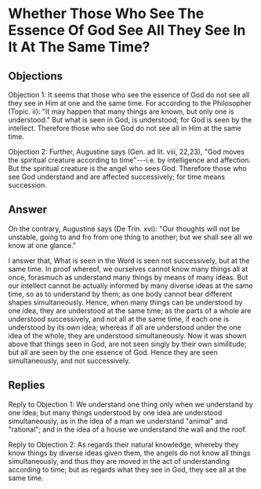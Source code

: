 # Whether Those Who See The Essence Of God See All They See In It At The Same Time?

## Objections

Objection 1: It seems that those who see the essence of God do not see all they see in Him at one and the same time. For according to the Philosopher (Topic. ii): "It may happen that many things are known, but only one is understood." But what is seen in God, is understood; for God is seen by the intellect. Therefore those who see God do not see all in Him at the same time.

Objection 2: Further, Augustine says (Gen. ad lit. viii, 22,23), "God moves the spiritual creature according to time"---i.e. by intelligence and affection. But the spiritual creature is the angel who sees God. Therefore those who see God understand and are affected successively; for time means succession.

## Answer

On the contrary, Augustine says (De Trin. xvi): "Our thoughts will not be unstable, going to and fro from one thing to another; but we shall see all we know at one glance."

I answer that, What is seen in the Word is seen not successively, but at the same time. In proof whereof, we ourselves cannot know many things all at once, forasmuch as understand many things by means of many ideas. But our intellect cannot be actually informed by many diverse ideas at the same time, so as to understand by them; as one body cannot bear different shapes simultaneously. Hence, when many things can be understood by one idea, they are understood at the same time; as the parts of a whole are understood successively, and not all at the same time, if each one is understood by its own idea; whereas if all are understood under the one idea of the whole, they are understood simultaneously. Now it was shown above that things seen in God, are not seen singly by their own similitude; but all are seen by the one essence of God. Hence they are seen simultaneously, and not successively.

## Replies

Reply to Objection 1: We understand one thing only when we understand by one idea; but many things understood by one idea are understood simultaneously, as in the idea of a man we understand "animal" and "rational"; and in the idea of a house we understand the wall and the roof.

Reply to Objection 2: As regards their natural knowledge, whereby they know things by diverse ideas given them, the angels do not know all things simultaneously, and thus they are moved in the act of understanding according to time; but as regards what they see in God, they see all at the same time.
